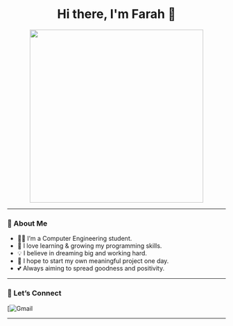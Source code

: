 <h1 align="center">Hi there, I'm Farah 👋</h1>

<p align="center">
  <img src="https://raw.githubusercontent.com/FarahAkram27/FarahAkram27/main/A_digital_illustration_introduces_Farah_with_paste.png
" width="400"/>
</p>

---

### 🌸 About Me

- 👩‍💻 I’m a Computer Engineering student.
- 🌱 I love learning & growing my programming skills.
- 💡 I believe in dreaming big and working hard.
- 🎯 I hope to start my own meaningful project one day.
- 💕 Always aiming to spread goodness and positivity.

---

### 💌 Let’s Connect

[![Gmail]([akramfarahh2006@gmail.com](https://myaccount.google.com/?tab=kk&utm_source=OGB&utm_medium=app))

---
